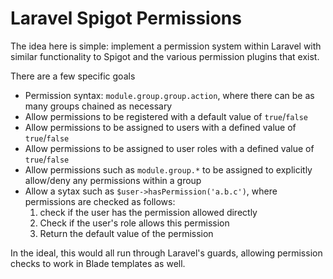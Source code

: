 # Laravel Spigot Permissions

The idea here is simple: implement a permission system within Laravel with similar functionality to Spigot and the various permission plugins that exist. 

There are a few specific goals
* Permission syntax: `module.group.group.action`, where there can be as many groups chained as necessary
* Allow permissions to be registered with a default value of `true`/`false`
* Allow permissions to be assigned to users with a defined value of `true`/`false`
* Allow permissions to be assigned to user roles with a defined value of `true`/`false`
* Allow permissions such as `module.group.*` to be assigned to explicitly allow/deny any permissions within a group
* Allow a sytax such as `$user->hasPermission('a.b.c')`, where permissions are checked as follows:
    1. check if the user has the permission allowed directly
    2. Check if the user's role allows this permission
    3. Return the default value of the permission

In the ideal, this would all run through Laravel's guards, allowing permission checks to work in Blade templates as well.
